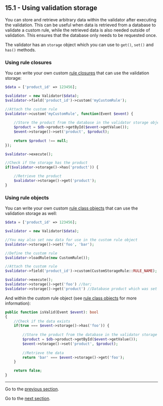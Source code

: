 ## 15.1 - Using validation storage

You can store and retrieve arbitrary data within the validator after executing the validation. This can be useful when data is retrieved from a database to validate a custom rule, while the retrieved data is also needed outside of validation.
This ensures that the database only needs to be requested once.

The validator has an `storage` object which you can use to `get()`, `set()` and `has()` methods.

### Using rule closures
You can write your own custom [rule closures](/docs/05%20-%20Custom%20validation%20rules/5.2%20-%20Using%20closures.md) that can use the validation storage:
```php
$data = ['product_id' => 123456];

$validator = new Validator($data);
$validator->field('product_id')->custom('myCustomRule');

//Attach the custom rule
$validator->custom('myCustomRule', function(Event $event) {
    
    //Store the product from the database in the validator storage object
    $product = $db->product->getById($event->getValue());
    $event->storage()->set('product', $product);
    
    return $product !== null;
});

$validator->execute();

//Check if the storage has the product
if($validator->storage()->has('product')) {

    //Retrieve the product
    $validator->storage()->get('product');
}
```

### Using rule objects
You can write your own custom [rule class objects](/docs/05%20-%20Custom%20validation%20rules/5.1%20-%20Using%20rule%20class%20objects.md) that can use the validation storage as well:
```php
$data = ['product_id' => 123456];

$validator = new Validator($data);

//You may also set new data for use in the custom rule object
$validator->storage()->set('foo', 'bar');

//Define the custom rule
$validator->loadRule(new CustomRule());

//Attach the custom rule
$validator->field('product_id')->custom(CustomStorageRule::RULE_NAME);

$validator->execute();
$validator->storage()->get('foo') //bar;
$validator->storage()->get('product') //Database product which was set within the rule object
```

And within the custom rule object (see [rule class objects](/docs/05%20-%20Custom%20validation%20rules/5.1%20-%20Using%20rule%20class%20objects.md) for more information):
```php
public function isValid(Event $event): bool
{
    //Check if the data exists 
    if(true === $event->storage()->has('foo')) {
        
        //Store the product from the database in the validator storage object
        $product = $db->product->getById($event->getValue());
        $event->storage()->set('product', $product);
        
        //Retrieve the data
        return 'bar' === $event->storage()->get('foo');
    }

    return false;
}
```

---------------

Go to the [previous section](/docs/14%20-%20Events/14.2%20-%20After%20validation%20event.md).

Go to the [next section](/docs/16%20-%20Examples/16.1%20-%20Validating%20registration%20form.md).